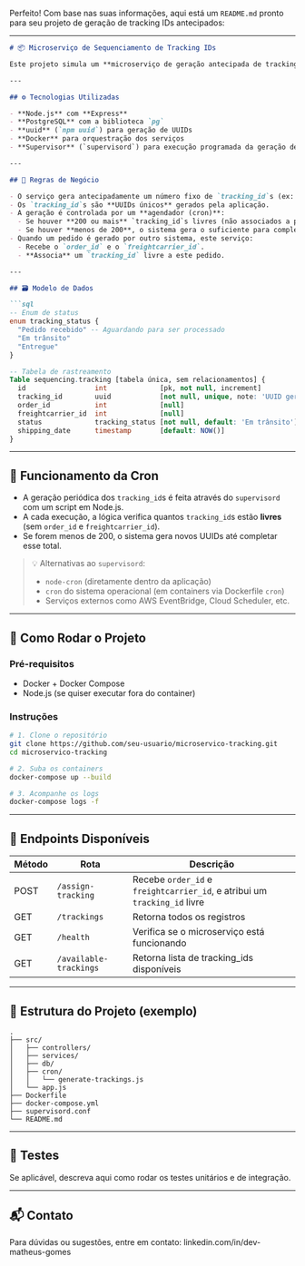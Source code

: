 Perfeito! Com base nas suas informações, aqui está um `README.md` pronto para seu projeto de geração de tracking IDs antecipados:

---

```markdown
# 📦 Microserviço de Sequenciamento de Tracking IDs

Este projeto simula um **microserviço de geração antecipada de tracking IDs** (UUID) para um sistema de transportadora. O objetivo é permitir que os pedidos possam ser expedidos com um código de rastreamento já disponível no momento da criação do pedido, melhorando a integração com sistemas externos de logística e transportadoras.

---

## ⚙️ Tecnologias Utilizadas

- **Node.js** com **Express**
- **PostgreSQL** com a biblioteca `pg`
- **uuid** (`npm uuid`) para geração de UUIDs
- **Docker** para orquestração dos serviços
- **Supervisor** (`supervisord`) para execução programada da geração de IDs via cron (pode ser substituído por outras soluções como **cron do SO**, **node-cron**, ou um **agendador externo** como Celery Beat, se houver múltiplos serviços)

---

## 🧠 Regras de Negócio

- O serviço gera antecipadamente um número fixo de `tracking_id`s (ex: 200) para ficarem prontos para uso.
- Os `tracking_id`s são **UUIDs únicos** gerados pela aplicação.
- A geração é controlada por um **agendador (cron)**:
  - Se houver **200 ou mais** `tracking_id`s livres (não associados a pedidos), **nenhuma ação é tomada**.
  - Se houver **menos de 200**, o sistema gera o suficiente para completar os 200.
- Quando um pedido é gerado por outro sistema, este serviço:
  - Recebe o `order_id` e o `freightcarrier_id`.
  - **Associa** um `tracking_id` livre a este pedido.

---

## 🗃️ Modelo de Dados

```sql
-- Enum de status
enum tracking_status {
  "Pedido recebido" -- Aguardando para ser processado
  "Em trânsito"
  "Entregue"
}

-- Tabela de rastreamento
Table sequencing.tracking [tabela única, sem relacionamentos] {
  id                 int             [pk, not null, increment]
  tracking_id        uuid            [not null, unique, note: 'UUID gerado via aplicação']
  order_id           int             [null]
  freightcarrier_id  int             [null]
  status             tracking_status [not null, default: 'Em trânsito']
  shipping_date      timestamp       [default: NOW()]
}
```

---

## 🔁 Funcionamento da Cron

- A geração periódica dos `tracking_id`s é feita através do `supervisord` com um script em Node.js.
- A cada execução, a lógica verifica quantos `tracking_id`s estão **livres** (sem `order_id` e `freightcarrier_id`).
- Se forem menos de 200, o sistema gera novos UUIDs até completar esse total.

> 💡 Alternativas ao `supervisord`:
> - `node-cron` (diretamente dentro da aplicação)
> - `cron` do sistema operacional (em containers via Dockerfile `cron`)
> - Serviços externos como AWS EventBridge, Cloud Scheduler, etc.

---

## 🚀 Como Rodar o Projeto

### Pré-requisitos

- Docker + Docker Compose
- Node.js (se quiser executar fora do container)

### Instruções

```bash
# 1. Clone o repositório
git clone https://github.com/seu-usuario/microservico-tracking.git
cd microservico-tracking

# 2. Suba os containers
docker-compose up --build

# 3. Acompanhe os logs
docker-compose logs -f
```

---

## 📌 Endpoints Disponíveis

| Método | Rota                    | Descrição                                      |
|--------|-------------------------|------------------------------------------------|
| POST   | `/assign-tracking`      | Recebe `order_id` e `freightcarrier_id`, e atribui um `tracking_id` livre |
| GET    | `/trackings`            | Retorna todos os registros                     |
| GET    | `/health`               | Verifica se o microserviço está funcionando    |
| GET    | `/available-trackings`  | Retorna lista de tracking_ids disponíveis      |

---

## 📁 Estrutura do Projeto (exemplo)

```
.
├── src/
│   ├── controllers/
│   ├── services/
│   ├── db/
│   ├── cron/
│   │   └── generate-trackings.js
│   └── app.js
├── Dockerfile
├── docker-compose.yml
├── supervisord.conf
└── README.md
```

---

## 🧪 Testes

Se aplicável, descreva aqui como rodar os testes unitários e de integração.

---

## 📬 Contato

Para dúvidas ou sugestões, entre em contato: linkedin.com/in/dev-matheus-gomes
